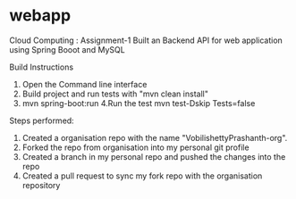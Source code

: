 # webapp
Cloud Computing : Assignment-1 
Built an Backend API for web application  using Spring Booot and MySQL

Build Instructions

1. Open the Command line interface
2. Build project and run tests with "mvn clean install"
3. mvn spring-boot:run
4.Run the test mvn test-Dskip Tests=false

Steps performed:

1. Created a organisation repo with the name "VobilishettyPrashanth-org".
2. Forked the repo from organisation into my personal git profile 
3. Created a branch in my personal repo and pushed the changes into the repo 
4. Created a pull request to sync my fork repo with the organisation repository

